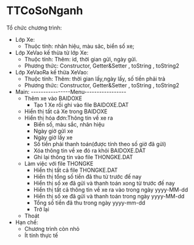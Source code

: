 # TTCoSoNganh
Tổ chức chương trình:
- Lớp Xe:
	+ Thuộc tính: nhãn hiệu, màu săc, biển số xe;
- Lớp XeVao kế thừa từ lớp Xe:
	+ Thuộc tính:
	    Thêm: id, thời gian gửi, ngày gửi.
	+ Phương thức: Constructor, Getter&Setter , toString , toString2
- Lớp XeVaoRa kế thừa XeVao:
	+ Thuộc tính:
	    Thêm: thời gian lấy,ngày lấy, số tiền phải trả
	+ Phương thức: Constructor, Getter&Setter , toString , toString2
- Main:
    ----------------Menu-----------------
    + Thêm xe vào BAIDOXE
        + Tạo 1 Xe rồi ghi vào file BAIDOXE.DAT
    + Hiển thị tất cả Xe trong BAIDOXE
    + Hiển thị hóa đơn:Thông tin về xe ra
        + Biển số, màu sắc, nhãn hiệu
        + Ngày giờ gửi xe
        + Ngày giờ lấy xe 
        + Số tiền phải thanh toán(được tính theo số giờ đã gửi)
        + Xóa thông tin về xe đó ra khỏi BAIDOXE.DAT
        + Ghi lại thông tin vào file THONGKE.DAT
    + Làm việc với file THONGKE
        + Hiển thị tất cả file THONGKE.DAT
        + Hiển thị tổng số tiền đã thu từ trước đế nay
        + Hiển thị số xe đã gửi và thanh toán xong từ trước đế nay
        + Hiển thị tất cả thông tin về xe ra vào trong ngày yyyy-MM-dd
        + Hiển thị số xe đã gửi và thanh toán trong ngày yyyy-MM-dd
        + Tổng số tiền đã thu trong ngày yyyy-mm-dd
        + Trở lại 
    + Thoát
- Hạn chế:
    + Chương trình còn nhỏ 
    + Ít tính thực tế
